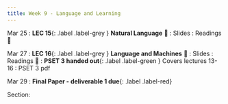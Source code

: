 ```yaml
---
title: Week 9 - Language and Learning
---
```


Mar 25
: **LEC 15**{: .label .label-grey } **Natural Language** 🎥
    : Slides
: Readings 📖

Mar 27
: **LEC 16**{: .label .label-grey } **Language and Machines** 🎥
    : Slides
: Readings 📖
: **PSET 3 handed out**{: .label .label-green } Covers lectures 13-16
    : PSET 3 pdf

Mar 29
: **Final Paper - deliverable 1 due**{: .label .label-red}

Section:

